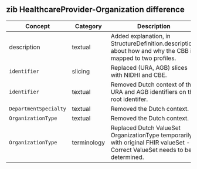## zib HealthcareProvider-Organization difference

| Concept         | Category          | Description                             | 
|-----------------|-------------------|-----------------------------------------|
| description | textual | Added explanation, in StructureDefinition.description, about how and why the CBB is mapped to two profiles. |
|`identifier` | slicing | Replaced (URA, AGB) slices with NIDHI and CBE. |
|`identifier` | textual | Removed Dutch context of the URA and AGB identifiers on the root identifer. |
|`DepartmentSpecialty` | textual | Removed the Dutch context. |
|`OrganizationType` | textual | Removed the Dutch context. | 
|`OrganizationType` | terminology| Replaced Dutch ValueSet OrganizationType temporarily with original FHIR valueSet - Correct ValueSet needs to be determined. | 